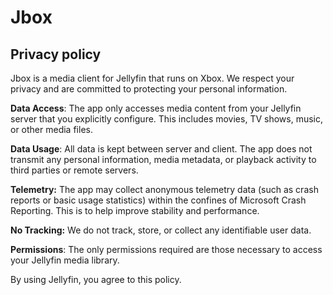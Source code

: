 # Jbox

## Privacy policy
Jbox is a media client for Jellyfin that runs on Xbox. We respect your privacy and are committed to protecting your personal information.

**Data Access**: The app only accesses media content from your Jellyfin server that you explicitly configure. This includes movies, TV shows, music, or other media files.

**Data Usage**: All data is kept between server and client. The app does not transmit any personal information, media metadata, or playback activity to third parties or remote servers.

**Telemetry:** The app may collect anonymous telemetry data (such as crash reports or basic usage statistics) within the confines of Microsoft Crash Reporting. This is to help improve stability and performance.

**No Tracking:** We do not track, store, or collect any identifiable user data.

**Permissions**: The only permissions required are those necessary to access your Jellyfin media library.

By using Jellyfin, you agree to this policy.
